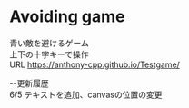 # Avoiding game
青い敵を避けるゲーム  
上下の十字キーで操作  
URL https://anthony-cpp.github.io/Testgame/    
  
--更新履歴  
6/5 テキストを追加、canvasの位置の変更
